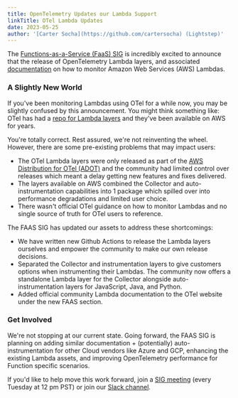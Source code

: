 ```yaml
---
title: OpenTelemetry Updates our Lambda Support
linkTitle: OTel Lambda Updates
date: 2023-05-25
author: '[Carter Socha](https://github.com/cartersocha) (Lightstep)'
---
```


The [Functions-as-a-Service (FaaS) SIG](https://docs.google.com/document/d/187XYoQcXQ9JxS_5v2wvZ0NEysaJ02xoOYNXj08pT0zc) is incredibly excited to announce that the release of OpenTelemetry Lambda layers, and associated [documentation](/docs/faas/) on how to
monitor Amazon Web Services (AWS) Lambdas.

### A Slightly New World

If you've been monitoring Lambdas using OTel for a while now, you may be slightly
confused by this announcement. You might think something like: OTel has had a
[repo for Lambda layers](https://github.com/open-telemetry/opentelemetry-lambda)
and they've been available on AWS for years.

You're totally correct. Rest assured, we're not reinventing the wheel.
However, there are some pre-existing problems that may impact users:

- The OTel Lambda layers were only released as part of the
  [AWS Distribution for OTel (ADOT)](https://aws-otel.github.io/) and the
  community had limited control over releases which meant a delay getting new
  features and fixes delivered.
- The layers available on AWS combined the Collector and auto-instrumentation
  capabilities into 1 package which spilled over into performance degradations
  and limited user choice.
- There wasn't official OTel guidance on how to monitor Lambdas and no single
  source of truth for OTel users to reference.

The FAAS SIG has updated our assets to address these shortcomings:

- We have written new Github Actions to release the Lambda layers ourselves and
  empower the community to make our own release decisions.
- Separated the Collector and instrumentation layers to give customers options
  when instrumenting their Lambdas. The community now offers a standalone Lambda
  layer for the Collector alongside auto-instrumentation layers for JavaScript,
  Java, and Python.
- Added official community Lambda documentation to the OTel website under the
  new FAAS section.

### Get Involved

We're not stopping at our current state. Going forward, the FAAS SIG is planning
on adding similar documentation + (potentially) auto-instrumentation for other
Cloud vendors like Azure and GCP, enhancing the existing Lambda assets, and
improving OpenTelemetry performance for Function specific scenarios.

If you'd like to help move this work forward, join a
[SIG meeting](https://github.com/open-telemetry/community#implementation-sigs)
(every Tuesday at 12 pm PST) or join our
[Slack channel](https://cloud-native.slack.com/archives/C04HVBETC9Z).
